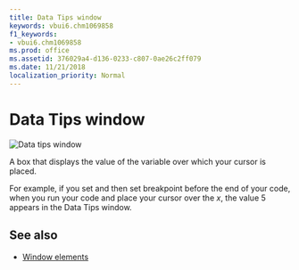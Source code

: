 ```yaml
---
title: Data Tips window
keywords: vbui6.chm1069858
f1_keywords:
- vbui6.chm1069858
ms.prod: office
ms.assetid: 376029a4-d136-0233-c807-0ae26c2ff079
ms.date: 11/21/2018
localization_priority: Normal
---
```



# Data Tips window

![Data tips window](../../../images/valuetip_ZA01201790.gif)

A box that displays the value of the variable over which your cursor is placed.

For example, if you set and then set breakpoint before the end of your code, when you run your code and place your cursor over the *x*, the value 5 appears in the Data Tips window.

## See also

- [Window elements](../window-elements.md)

